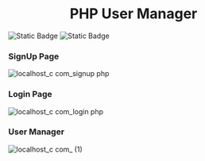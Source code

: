 <h1 style="text-align: center;">PHP User Manager</h1>

![Static Badge](https://img.shields.io/badge/PHP-blue)  ![Static Badge](https://img.shields.io/badge/MYSQL-green)  

### SignUp Page
![localhost_c com_signup php](https://github.com/m-mourouh/user-manager/assets/60442896/0918da5c-b6fb-4ec9-a0e2-f09dae79fb14)

### Login Page
![localhost_c com_login php](https://github.com/m-mourouh/user-manager/assets/60442896/2a776243-1f9d-4e1c-810e-2073112aaa45)

### User Manager
![localhost_c com_ (1)](https://github.com/m-mourouh/user-manager/assets/60442896/d36a3a1a-a856-45af-a9a8-f1a49bcfb985)
